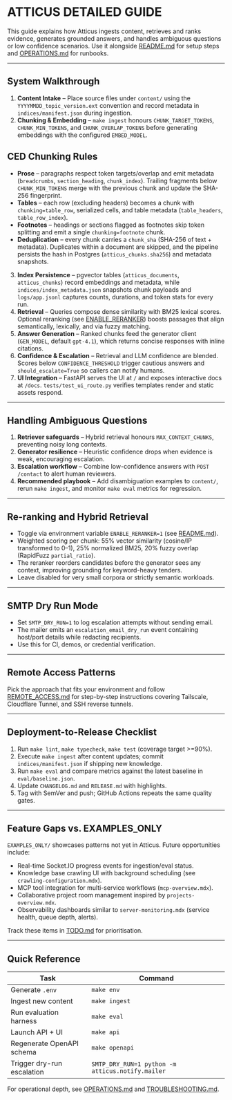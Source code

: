 # ATTICUS DETAILED GUIDE

This guide explains how Atticus ingests content, retrieves and ranks evidence, generates grounded answers,
and handles ambiguous questions or low confidence scenarios. Use it alongside [README.md](../README.md) for
setup steps and [OPERATIONS.md](../OPERATIONS.md) for runbooks.

---

## System Walkthrough

1. **Content Intake** – Place source files under `content/` using the `YYYYMMDD_topic_version.ext`
   convention and record metadata in `indices/manifest.json` during ingestion.
2. **Chunking & Embedding** – `make ingest` honours `CHUNK_TARGET_TOKENS`, `CHUNK_MIN_TOKENS`, and
   `CHUNK_OVERLAP_TOKENS` before generating embeddings with the configured `EMBED_MODEL`.

## CED Chunking Rules

* **Prose** – paragraphs respect token targets/overlap and emit metadata (`breadcrumbs`, `section_heading`, `chunk_index`).
  Trailing fragments below `CHUNK_MIN_TOKENS` merge with the previous chunk and update the SHA-256 fingerprint.
* **Tables** – each row (excluding headers) becomes a chunk with `chunking=table_row`, serialized cells, and table metadata
  (`table_headers`, `table_row_index`).
* **Footnotes** – headings or sections flagged as footnotes skip token splitting and emit a single `chunking=footnote` chunk.
* **Deduplication** – every chunk carries a `chunk_sha` (SHA-256 of text + metadata). Duplicates within a document are skipped,
  and the pipeline persists the hash in Postgres (`atticus_chunks.sha256`) and metadata snapshots.

3. **Index Persistence** – pgvector tables (`atticus_documents`, `atticus_chunks`) record embeddings and metadata, while `indices/index_metadata.json` snapshots chunk payloads and `logs/app.jsonl` captures counts, durations, and token stats for every run.
4. **Retrieval** – Queries compose dense similarity with BM25 lexical scores. Optional reranking (see
   [ENABLE_RERANKER](#re-ranking-and-hybrid-retrieval)) boosts passages that align semantically, lexically,
   and via fuzzy matching.
5. **Answer Generation** – Ranked chunks feed the generator client (`GEN_MODEL`, default `gpt-4.1`), which
   returns concise responses with inline citations.
6. **Confidence & Escalation** – Retrieval and LLM confidence are blended. Scores below `CONFIDENCE_THRESHOLD`
   trigger cautious answers and `should_escalate=True` so callers can notify humans.
7. **UI Integration** – FastAPI serves the UI at `/` and exposes interactive docs at `/docs`.
   `tests/test_ui_route.py` verifies templates render and static assets respond.

---

## Handling Ambiguous Questions

1. **Retriever safeguards** – Hybrid retrieval honours `MAX_CONTEXT_CHUNKS`, preventing noisy long contexts.
2. **Generator resilience** – Heuristic confidence drops when evidence is weak, encouraging escalation.
3. **Escalation workflow** – Combine low-confidence answers with `POST /contact` to alert human reviewers.
4. **Recommended playbook** – Add disambiguation examples to `content/`, rerun `make ingest`, and monitor
   `make eval` metrics for regression.

---

## Re-ranking and Hybrid Retrieval

- Toggle via environment variable `ENABLE_RERANKER=1` (see [README.md](../README.md#environment)).
- Weighted scoring per chunk: 55% vector similarity (cosine/IP transformed to 0–1), 25% normalized BM25, 20%
  fuzzy overlap (RapidFuzz `partial_ratio`).
- The reranker reorders candidates before the generator sees any context, improving grounding for
  keyword-heavy tenders.
- Leave disabled for very small corpora or strictly semantic workloads.

---

## SMTP Dry Run Mode

- Set `SMTP_DRY_RUN=1` to log escalation attempts without sending email.
- The mailer emits an `escalation_email_dry_run` event containing host/port details while redacting
  recipients.
- Use this for CI, demos, or credential verification.

---

## Remote Access Patterns

Pick the approach that fits your environment and follow [REMOTE_ACCESS.md](REMOTE_ACCESS.md) for step-by-step
instructions covering Tailscale, Cloudflare Tunnel, and SSH reverse tunnels.

---

## Deployment-to-Release Checklist

1. Run `make lint`, `make typecheck`, `make test` (coverage target >=90%).
2. Execute `make ingest` after content updates; commit `indices/manifest.json` if shipping new knowledge.
3. Run `make eval` and compare metrics against the latest baseline in `eval/baseline.json`.
4. Update `CHANGELOG.md` and `RELEASE.md` with highlights.
5. Tag with SemVer and push; GitHub Actions repeats the same quality gates.

---

## Feature Gaps vs. EXAMPLES_ONLY

`EXAMPLES_ONLY/` showcases patterns not yet in Atticus. Future opportunities include:

- Real-time Socket.IO progress events for ingestion/eval status.
- Knowledge base crawling UI with background scheduling (see `crawling-configuration.mdx`).
- MCP tool integration for multi-service workflows (`mcp-overview.mdx`).
- Collaborative project room management inspired by `projects-overview.mdx`.
- Observability dashboards similar to `server-monitoring.mdx` (service health, queue depth, alerts).

Track these items in [TODO.md](../TODO.md#future-enhancements-from-examples_only) for prioritisation.

---

## Quick Reference

| Task | Command |
|------|---------|
| Generate `.env` | `make env` |
| Ingest new content | `make ingest` |
| Run evaluation harness | `make eval` |
| Launch API + UI | `make api` |
| Regenerate OpenAPI schema | `make openapi` |
| Trigger dry-run escalation | `SMTP_DRY_RUN=1 python -m atticus.notify.mailer` |

For operational depth, see [OPERATIONS.md](../OPERATIONS.md) and [TROUBLESHOOTING.md](../TROUBLESHOOTING.md).
